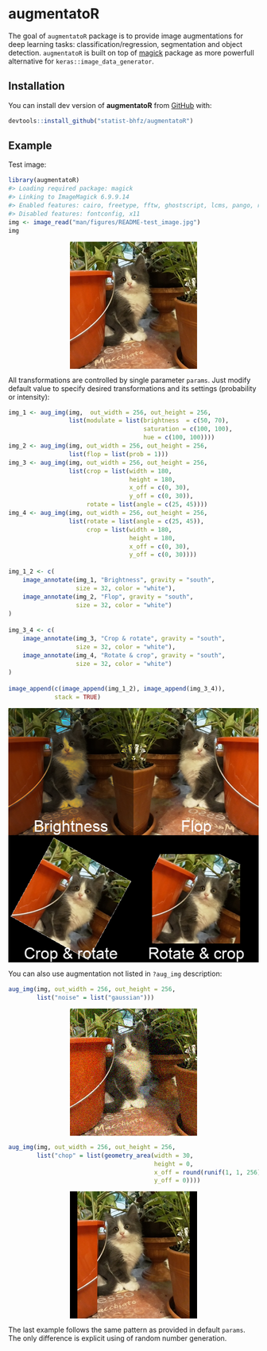 
<!-- README.md is generated from README.Rmd. Please edit that file -->
augmentatoR
===========

The goal of `augmentatoR` package is to provide image augmentations for deep learning tasks: classification/regression, segmentation and object detection. `augmentatoR` is built on top of [magick](https://cran.r-project.org/web/packages/magick/) package as more powerfull alternative for `keras::image_data_generator`.

Installation
------------

You can install dev version of **augmentatoR** from [GitHub](https://github.com) with:

``` r
devtools::install_github("statist-bhfz/augmentatoR")
```

Example
-------

Test image:

``` r
library(augmentatoR)
#> Loading required package: magick
#> Linking to ImageMagick 6.9.9.14
#> Enabled features: cairo, freetype, fftw, ghostscript, lcms, pango, rsvg, webp
#> Disabled features: fontconfig, x11
img <- image_read("man/figures/README-test_image.jpg")
img
```

<img src="man/figures/README-example-1.png" width="256" height="256" style="display: block; margin: auto;" />

All transformations are controlled by single parameter `params`. Just modify default value to specify desired transformations and its settings (probability or intensity):

``` r
img_1 <- aug_img(img,  out_width = 256, out_height = 256, 
                 list(modulate = list(brightness  = c(50, 70), 
                                      saturation = c(100, 100), 
                                      hue = c(100, 100))))  
img_2 <- aug_img(img, out_width = 256, out_height = 256, 
                 list(flop = list(prob = 1)))
img_3 <- aug_img(img, out_width = 256, out_height = 256, 
                 list(crop = list(width = 180, 
                                  height = 180, 
                                  x_off = c(0, 30), 
                                  y_off = c(0, 30)), 
                      rotate = list(angle = c(25, 45))))
img_4 <- aug_img(img, out_width = 256, out_height = 256, 
                 list(rotate = list(angle = c(25, 45)),
                      crop = list(width = 180, 
                                  height = 180, 
                                  x_off = c(0, 30), 
                                  y_off = c(0, 30))))

img_1_2 <- c(
    image_annotate(img_1, "Brightness", gravity = "south", 
                   size = 32, color = "white"),
    image_annotate(img_2, "Flop", gravity = "south", 
                   size = 32, color = "white")
)

img_3_4 <- c(
    image_annotate(img_3, "Crop & rotate", gravity = "south", 
                   size = 32, color = "white"),
    image_annotate(img_4, "Rotate & crop", gravity = "south", 
                   size = 32, color = "white")
)

image_append(c(image_append(img_1_2), image_append(img_3_4)), 
             stack = TRUE)
```

<img src="man/figures/README-aug-1.png" width="512" height="512" style="display: block; margin: auto;" />

You can also use augmentation not listed in `?aug_img` description:

``` r
aug_img(img, out_width = 256, out_height = 256, 
        list("noise" = list("gaussian")))
```

<img src="man/figures/README-custom_aug1-1.png" width="256" height="256" style="display: block; margin: auto;" />

``` r
aug_img(img, out_width = 256, out_height = 256, 
        list("chop" = list(geometry_area(width = 30, 
                                         height = 0, 
                                         x_off = round(runif(1, 1, 256)), 
                                         y_off = 0))))
```

<img src="man/figures/README-custom_aug2-1.png" width="256" height="256" style="display: block; margin: auto;" />

The last example follows the same pattern as provided in default `params`. The only difference is explicit using of random number generation.
